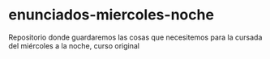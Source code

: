 # enunciados-miercoles-noche
Repositorio donde guardaremos las cosas que necesitemos para la cursada del miércoles a la noche, curso original
